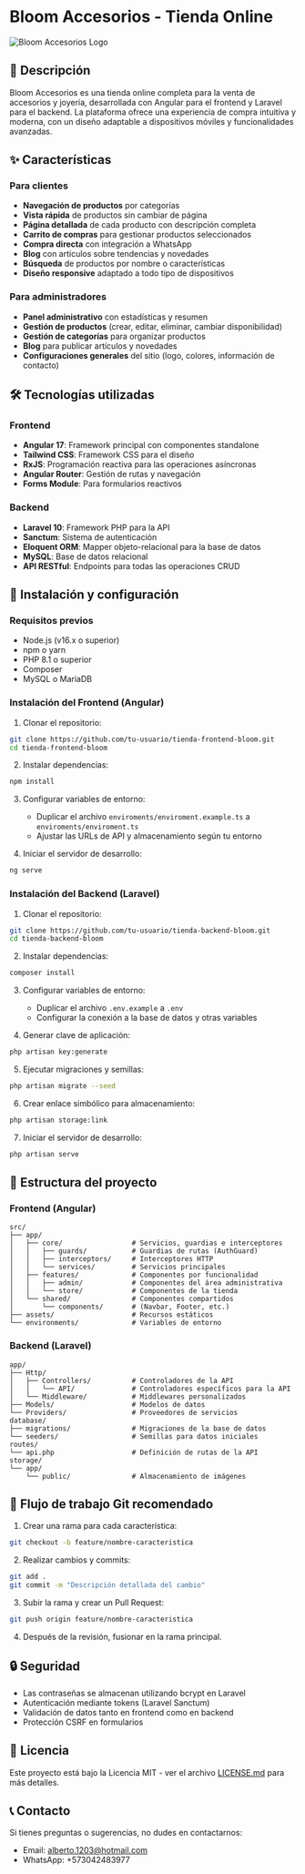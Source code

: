 # Bloom Accesorios - Tienda Online

![Bloom Accesorios Logo](/assets/images/logo.png)

## 📝 Descripción

Bloom Accesorios es una tienda online completa para la venta de accesorios y joyería, desarrollada con Angular para el frontend y Laravel para el backend. La plataforma ofrece una experiencia de compra intuitiva y moderna, con un diseño adaptable a dispositivos móviles y funcionalidades avanzadas.

## ✨ Características

### Para clientes
- **Navegación de productos** por categorías
- **Vista rápida** de productos sin cambiar de página
- **Página detallada** de cada producto con descripción completa
- **Carrito de compras** para gestionar productos seleccionados
- **Compra directa** con integración a WhatsApp
- **Blog** con artículos sobre tendencias y novedades
- **Búsqueda** de productos por nombre o características
- **Diseño responsive** adaptado a todo tipo de dispositivos

### Para administradores
- **Panel administrativo** con estadísticas y resumen
- **Gestión de productos** (crear, editar, eliminar, cambiar disponibilidad)
- **Gestión de categorías** para organizar productos
- **Blog** para publicar artículos y novedades
- **Configuraciones generales** del sitio (logo, colores, información de contacto)

## 🛠️ Tecnologías utilizadas

### Frontend
- **Angular 17**: Framework principal con componentes standalone
- **Tailwind CSS**: Framework CSS para el diseño
- **RxJS**: Programación reactiva para las operaciones asíncronas
- **Angular Router**: Gestión de rutas y navegación
- **Forms Module**: Para formularios reactivos

### Backend
- **Laravel 10**: Framework PHP para la API
- **Sanctum**: Sistema de autenticación
- **Eloquent ORM**: Mapper objeto-relacional para la base de datos
- **MySQL**: Base de datos relacional
- **API RESTful**: Endpoints para todas las operaciones CRUD

## 🚀 Instalación y configuración

### Requisitos previos
- Node.js (v16.x o superior)
- npm o yarn
- PHP 8.1 o superior
- Composer
- MySQL o MariaDB

### Instalación del Frontend (Angular)

1. Clonar el repositorio:
```bash
git clone https://github.com/tu-usuario/tienda-frontend-bloom.git
cd tienda-frontend-bloom
```

2. Instalar dependencias:
```bash
npm install
```

3. Configurar variables de entorno:
   - Duplicar el archivo `enviroments/enviroment.example.ts` a `enviroments/enviroment.ts`
   - Ajustar las URLs de API y almacenamiento según tu entorno

4. Iniciar el servidor de desarrollo:
```bash
ng serve
```

### Instalación del Backend (Laravel)

1. Clonar el repositorio:
```bash
git clone https://github.com/tu-usuario/tienda-backend-bloom.git
cd tienda-backend-bloom
```

2. Instalar dependencias:
```bash
composer install
```

3. Configurar variables de entorno:
   - Duplicar el archivo `.env.example` a `.env`
   - Configurar la conexión a la base de datos y otras variables

4. Generar clave de aplicación:
```bash
php artisan key:generate
```

5. Ejecutar migraciones y semillas:
```bash
php artisan migrate --seed
```

6. Crear enlace simbólico para almacenamiento:
```bash
php artisan storage:link
```

7. Iniciar el servidor de desarrollo:
```bash
php artisan serve
```

## 📂 Estructura del proyecto

### Frontend (Angular)

```
src/
├── app/
│   ├── core/                 # Servicios, guardias e interceptores
│   │   ├── guards/           # Guardias de rutas (AuthGuard)
│   │   ├── interceptors/     # Interceptores HTTP
│   │   └── services/         # Servicios principales
│   ├── features/             # Componentes por funcionalidad
│   │   ├── admin/            # Componentes del área administrativa
│   │   └── store/            # Componentes de la tienda
│   └── shared/               # Componentes compartidos
│       └── components/       # (Navbar, Footer, etc.)
├── assets/                   # Recursos estáticos
└── environments/             # Variables de entorno
```

### Backend (Laravel)

```
app/
├── Http/
│   ├── Controllers/          # Controladores de la API
│   │   └── API/              # Controladores específicos para la API
│   └── Middleware/           # Middlewares personalizados
├── Models/                   # Modelos de datos
└── Providers/                # Proveedores de servicios
database/
├── migrations/               # Migraciones de la base de datos
└── seeders/                  # Semillas para datos iniciales
routes/
└── api.php                   # Definición de rutas de la API
storage/
└── app/
    └── public/               # Almacenamiento de imágenes
```

## 🔄 Flujo de trabajo Git recomendado

1. Crear una rama para cada característica:
```bash
git checkout -b feature/nombre-caracteristica
```

2. Realizar cambios y commits:
```bash
git add .
git commit -m "Descripción detallada del cambio"
```

3. Subir la rama y crear un Pull Request:
```bash
git push origin feature/nombre-caracteristica
```

4. Después de la revisión, fusionar en la rama principal.

## 🔒 Seguridad

- Las contraseñas se almacenan utilizando bcrypt en Laravel
- Autenticación mediante tokens (Laravel Sanctum)
- Validación de datos tanto en frontend como en backend
- Protección CSRF en formularios


## 📄 Licencia

Este proyecto está bajo la Licencia MIT - ver el archivo [LICENSE.md](LICENSE.md) para más detalles.

## 📞 Contacto

Si tienes preguntas o sugerencias, no dudes en contactarnos:
- Email: alberto.1203@hotmail.com
- WhatsApp: +573042483977